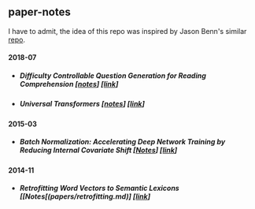 ## paper-notes

I have to admit, the idea of this repo was inspired by Jason Benn's similar [repo](https://github.com/JasonBenn/deep-learning-paper-notes/).

#### 2018-07

* ##### Difficulty Controllable Question Generation for Reading Comprehension [[notes](papers/dc-question-generation.md)] [[link](https://arxiv.org/abs/1807.03586)]

* ##### Universal Transformers [[notes](papers/universal-transformers.md)] [[link](https://arxiv.org/abs/1807.03819)]

#### 2015-03

* ##### Batch Normalization: Accelerating Deep Network Training by Reducing Internal Covariate Shift [[Notes](papers/batch-normalization.md)] [[link](https://arxiv.org/abs/1502.03167)]

#### 2014-11

* ##### Retrofitting Word Vectors to Semantic Lexicons [[Notes[(papers/retrofitting.md)] [[link](https://arxiv.org/abs/1411.4166)]

